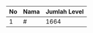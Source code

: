 | No | Nama            | Jumlah Level |
|----|-----------------|--------------|
| 1  | #    |    1664        |
